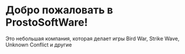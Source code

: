 # Добро пожаловать в ProstoSoftWare!
Это небольшая компания, которая делает игры Bird War, Strike Wave, Unknown Conflict и другие
